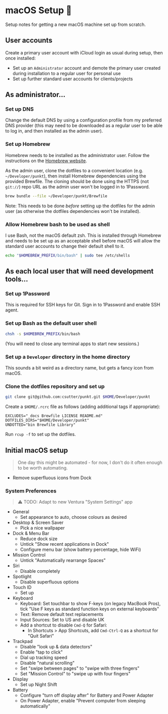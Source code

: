 # macOS Setup 🍎

Setup notes for getting a new macOS machine set up from scratch.

## User accounts

Create a primary user account with iCloud login as usual during setup, then once installed:

- Set up an `Administrator` account and demote the primary user created during installation to a
  regular user for personal use
- Set up further standard user accounts for clients/projects

## As administrator...
### Set up DNS

Change the default DNS by using a configuration profile from my preferred DNS provider (this may
need to be downloaded as a regular user to be able to log in, and then installed as the admin user).

### Set up Homebrew

Homebrew needs to be installed as the administrator user. Follow the instructions on the
[Homebrew website](https://brew.sh).

As the admin user, clone the dotfiles to a convenient location (e.g. `~/Developer/punkt`), then
install Homebrew dependencies using the provided Brewfile. The cloning should be done using the
HTTPS (not `git://`) repo URL as the admin user won't be logged in to 1Password.

```bash
brew bundle --file ~/Developer/punkt/Brewfile
```

Note: This needs to be done _before_ setting up the dotfiles for the admin user (as otherwise the
dotfiles dependencies won't be installed).

### Allow Homebrew bash to be used as shell

I use Bash, not the macOS default zsh. This is installed through Homebrew and needs to be set up as
an acceptable shell before macOS will allow the standard user accounts to change their default
shell to it.

```bash
echo "$HOMEBREW_PREFIX/bin/bash" | sudo tee /etc/shells
```

## As each local user that will need development tools...
### Set up 1Password

This is required for SSH keys for Git. Sign in to 1Password and enable SSH agent.

### Set up Bash as the default user shell

```bash
chsh -s $HOMEBREW_PREFIX/bin/bash
```

(You will need to close any terminal apps to start new sessions.)

### Set up a `Developer` directory in the home directory

This sounds a bit weird as a directory name, but gets a fancy icon from macOS.

### Clone the dotfiles repository and set up

```bash
git clone git@github.com:csutter/punkt.git $HOME/Developer/punkt
```

Create a `$HOME/.rcrc` file as follows (adding additional tags if appropriate):
```
EXCLUDES="_docs Brewfile LICENSE README.md"
DOTFILES_DIRS="$HOME/Developer/punkt"
UNDOTTED="bin Brewfile Library"
```

Run `rcup -f` to set up the dotfiles.

## Initial macOS setup

> One day this might be automated - for now, I don't do it often enough to be worth automating.

- Remove superfluous icons from Dock

### System Preferences

> ⚠️ TODO: Adapt to new Ventura "System Settings" app

- General
  - Set appearance to auto, choose colours as desired
- Desktop & Screen Saver
  - Pick a nice wallpaper
- Dock & Menu Bar
  - Reduce dock size
  - Untick "Show recent applications in Dock"
  - Configure menu bar (show battery percentage, hide WiFi)
- Mission Control
  - Untick "Automatically rearrange Spaces"
- Siri
  - Disable completely
- Spotlight
  - Disable superfluous options
- Touch ID
  - Set up
- Keyboard
  - Keyboard: Set touchbar to show F-keys (on legacy MacBook Pros),
    tick "Use F keys as standard function keys on external keyboards"
  - Text: Remove default text replacements
  - Input Sources: Set to US and disable UK
  - Add a shortcut to disable `Cmd-Q` for Safari:
    - In Shortcuts > App Shortcuts, add `Cmd-Ctrl-Q` as a shortcut for "Quit Safari"
- Trackpad
  - Disable "look up & data detectors"
  - Enable "tap to click"
  - Dial up tracking speed
  - Disable "natural scrolling"
  - Set "swipe between pages" to "swipe with three fingers"
  - Set "Mission Control" to "swipe up with four fingers"
- Display
  - Set up Night Shift
- Battery
  - Configure "turn off display after" for Battery and Power Adapter
  - On Power Adapter, enable "Prevent computer from sleeping automatically"

